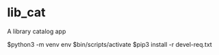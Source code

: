 # lib_cat
A library catalog app

$python3 -m venv env
$bin/scripts/activate
$pip3 install -r devel-req.txt
